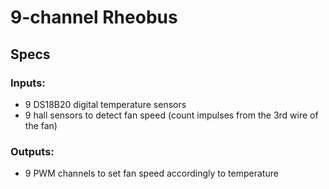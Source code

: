 # 9-channel Rheobus
## Specs
### Inputs:
* 9 DS18B20 digital temperature sensors
* 9 hall sensors to detect fan speed (count impulses from the 3rd wire of the fan)
### Outputs:
* 9 PWM channels to set fan speed accordingly to temperature
